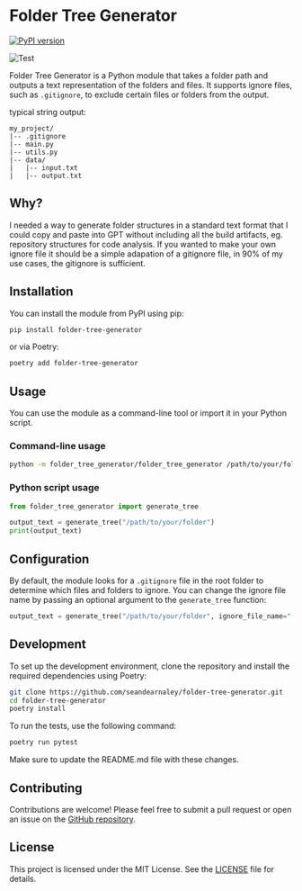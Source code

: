 # Folder Tree Generator


[![PyPI version](https://badge.fury.io/py/folder-tree-generator.svg)](https://badge.fury.io/py/folder-tree-generator)

![Test](https://github.com/seandearnaley/folder-tree-generator/workflows/Run%20pytest/badge.svg)


Folder Tree Generator is a Python module that takes a folder path and outputs a text representation of the folders and files. It supports ignore files, such as `.gitignore`, to exclude certain files or folders from the output.

typical string output:

```text
my_project/
|-- .gitignore
|-- main.py
|-- utils.py
|-- data/
|   |-- input.txt
|   |-- output.txt
```

## Why?

I needed a way to generate folder structures in a standard text format that I could copy and paste into GPT without including all the build artifacts, eg. repository structures for code analysis.  If you wanted to make your own ignore file it should be a simple adapation of a gitignore file, in 90% of my use cases, the gitignore is sufficient.

## Installation

You can install the module from PyPI using pip:

```bash
pip install folder-tree-generator
```

or via Poetry:

```bash
poetry add folder-tree-generator
```

## Usage

You can use the module as a command-line tool or import it in your Python script.

### Command-line usage

```bash
python -m folder_tree_generator/folder_tree_generator /path/to/your/folder
```

### Python script usage

```python
from folder_tree_generator import generate_tree

output_text = generate_tree("/path/to/your/folder")
print(output_text)
```

## Configuration

By default, the module looks for a `.gitignore` file in the root folder to determine which files and folders to ignore. You can change the ignore file name by passing an optional argument to the `generate_tree` function:

```python
output_text = generate_tree("/path/to/your/folder", ignore_file_name=".myignore")
```

## Development

To set up the development environment, clone the repository and install the required dependencies using Poetry:

```bash
git clone https://github.com/seandearnaley/folder-tree-generator.git
cd folder-tree-generator
poetry install
```

To run the tests, use the following command:

```bash
poetry run pytest
```

Make sure to update the README.md file with these changes.

## Contributing

Contributions are welcome! Please feel free to submit a pull request or open an issue on the [GitHub repository](https://github.com/seandearnaley/folder-tree-generator).

## License

This project is licensed under the MIT License. See the [LICENSE](LICENSE) file for details.